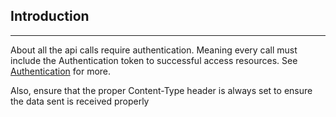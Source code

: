 ## Introduction
-----------------
About all the api calls require authentication. Meaning every call must include the Authentication token to successful access resources. See [Authentication](#api-Authentication) for more.

Also, ensure that the proper Content-Type header is always set to ensure the data sent is received properly
